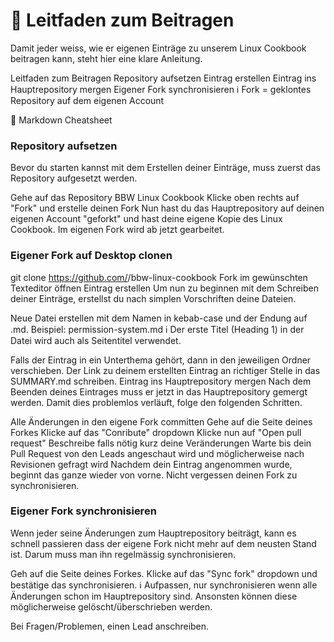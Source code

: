 # 🤝 Leitfaden zum Beitragen
Damit jeder weiss, wie er eigenen Einträge zu unserem Linux Cookbook beitragen kann, steht hier eine klare Anleitung.

Leitfaden zum Beitragen
Repository aufsetzen
Eintrag erstellen
Eintrag ins Hauptrepository mergen
Eigener Fork synchronisieren
ℹ️ Fork = geklontes Repository auf dem eigenen Account

📝 Markdown Cheatsheet

### Repository aufsetzen
Bevor du starten kannst mit dem Erstellen deiner Einträge, muss zuerst das Repository aufgesetzt werden.

Gehe auf das Repository BBW Linux Cookbook
Klicke oben rechts auf "Fork" und erstelle deinen Fork
Nun hast du das Hauptrepository auf deinen eigenen Account "geforkt" und hast deine eigene Kopie des Linux Cookbook. Im eigenen Fork wird ab jetzt gearbeitet.

### Eigener Fork auf Desktop clonen
git clone https://github.com/<username>/bbw-linux-cookbook
Fork im gewünschten Texteditor öffnen
Eintrag erstellen
Um nun zu beginnen mit dem Schreiben deiner Einträge, erstellst du nach simplen Vorschriften deine Dateien.

Neue Datei erstellen mit dem Namen in kebab-case und der Endung auf .md. Beispiel: permission-system.md
ℹ️ Der erste Titel (Heading 1) in der Datei wird auch als Seitentitel verwendet.

Falls der Eintrag in ein Unterthema gehört, dann in den jeweiligen Ordner verschieben.
Der Link zu deinem erstellten Eintrag an richtiger Stelle in das SUMMARY.md schreiben.
Eintrag ins Hauptrepository mergen
Nach dem Beenden deines Eintrages muss er jetzt in das Hauptrepository gemergt werden. Damit dies problemlos verläuft, folge den folgenden Schritten.

Alle Änderungen in den eigene Fork committen
Gehe auf die Seite deines Forkes
Klicke auf das "Conribute" dropdown
Klicke nun auf "Open pull request"
Beschreibe falls nötig kurz deine Veränderungen
Warte bis dein Pull Request von den Leads angeschaut wird und möglicherweise nach Revisionen gefragt wird
Nachdem dein Eintrag angenommen wurde, beginnt das ganze wieder von vorne. Nicht vergessen deinen Fork zu synchronisieren.

### Eigener Fork synchronisieren
Wenn jeder seine Änderungen zum Hauptrepository beiträgt, kann es schnell passieren dass der eigene Fork nicht mehr auf dem neusten Stand ist. Darum muss man ihn regelmässig synchronisieren.

Geh auf die Seite deines Forkes.
Klicke auf das "Sync fork" dropdown und bestätige das synchronisieren.
ℹ️ Aufpassen, nur synchronisieren wenn alle Änderungen schon im Hauptrepository sind. Ansonsten können diese möglicherweise gelöscht/überschrieben werden.

Bei Fragen/Problemen, einen Lead anschreiben.
